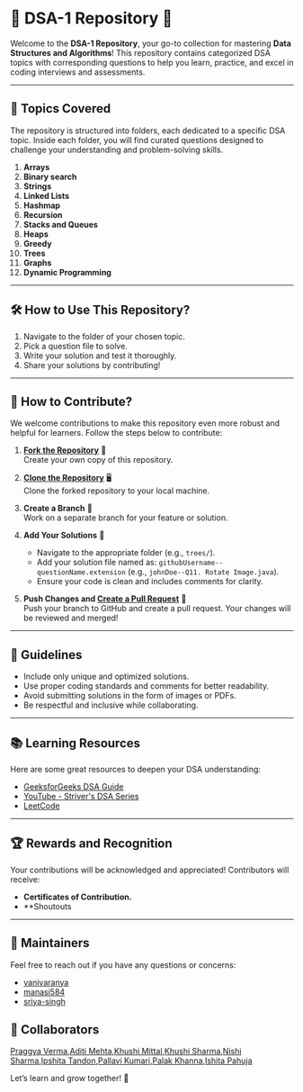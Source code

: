 # 🌟 **DSA-1 Repository** 🌟  

Welcome to the **DSA-1 Repository**, your go-to collection for mastering **Data Structures and Algorithms**! This repository contains categorized DSA topics with corresponding questions to help you learn, practice, and excel in coding interviews and assessments.  

---

## 📂 **Topics Covered**  

The repository is structured into folders, each dedicated to a specific DSA topic. Inside each folder, you will find curated questions designed to challenge your understanding and problem-solving skills.  
1. **Arrays** 
2. **Binary search**
3. **Strings** 
4. **Linked Lists** 
5. **Hashmap**
6. **Recursion**
7. **Stacks and Queues** 
8. **Heaps**
9. **Greedy**
10. **Trees** 
11. **Graphs**  
12. **Dynamic Programming**
---

## 🛠️ **How to Use This Repository?**  

1. Navigate to the folder of your chosen topic.  
2. Pick a question file to solve.  
3. Write your solution and test it thoroughly.  
4. Share your solutions by contributing!  

---

## 🤝 **How to Contribute?**  

We welcome contributions to make this repository even more robust and helpful for learners. Follow the steps below to contribute:  

1. [**Fork the Repository**](https://docs.github.com/en/pull-requests/collaborating-with-pull-requests/working-with-forks/fork-a-repo) 🍴  
   Create your own copy of this repository.  

2. [**Clone the Repository**](https://docs.github.com/en/desktop/working-with-your-remote-repository-on-github-or-github-enterprise/creating-an-issue-or-pull-request-from-github-desktop) 🖥️  
   Clone the forked repository to your local machine.  

3. **Create a Branch** 🌿  
   Work on a separate branch for your feature or solution.  

4. **Add Your Solutions** 📄  
   - Navigate to the appropriate folder (e.g., `trees/`).  
   - Add your solution file named as: `githubUsername--questionName.extension` (e.g., `johnDoe--Q11. Rotate Image.java`).  
   - Ensure your code is clean and includes comments for clarity.  

5. **Push Changes and [Create a Pull Request](https://opensource.com/article/19/7/create-pull-request-github)** 🔄  
   Push your branch to GitHub and create a pull request. Your changes will be reviewed and merged!  

---

## 🎯 **Guidelines**  

- Include only unique and optimized solutions.  
- Use proper coding standards and comments for better readability.  
- Avoid submitting solutions in the form of images or PDFs.  
- Be respectful and inclusive while collaborating.  

---

## 📚 **Learning Resources**  

Here are some great resources to deepen your DSA understanding:  
- [GeeksforGeeks DSA Guide](https://www.geeksforgeeks.org/data-structures/)  
- [YouTube - Striver's DSA Series](https://www.youtube.com/playlist?list=PLgUwDviBIf0rGEWe64KWas0Nryn7SCRWw)  
- [LeetCode](https://leetcode.com/)  

---

## 🏆 **Rewards and Recognition**  

Your contributions will be acknowledged and appreciated! Contributors will receive:  
- **Certificates of Contribution.**  
- **Shoutouts

---

## 🙌 **Maintainers**  
Feel free to reach out if you have any questions or concerns:  
- [vanivaranya](https://github.com/vanivaranya)
- [manasi584](https://github.com/manasi584) 
- [sriya-singh](https://github.com/sriya-singh)

## 🤝 **Collaborators**
[Praggya Verma](https://github.com/praggyaverma),[Aditi Mehta](https://github.com/aditi75432),[Khushi Mittal](https://github.com/khushi8k3),[Khushi Sharma](https://github.com/khushisharma123456),[Nishi Sharma](https://github.com/nishisharma842004),[Ipshita Tandon](https://github.com/Ipshita-Tandon),[Pallavi Kumari](https://github.com/Pallavi1926),[Palak Khanna](https://github.com/palak-khanna),[Ishita Pahuja](https://github.com/ishitapahuja1)


Let’s learn and grow together! 🚀  
